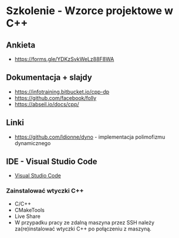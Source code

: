 # Szkolenie - Wzorce projektowe w C++ #

## Ankieta

* https://forms.gle/YDKzSvkWeLz88F8WA

## Dokumentacja + slajdy

* https://infotraining.bitbucket.io/cpp-dp
* https://github.com/facebook/folly
* https://abseil.io/docs/cpp/

## Linki

* https://github.com/ldionne/dyno - implementacja polimofizmu dynamicznego

## IDE - Visual Studio Code

* [Visual Studio Code](https://code.visualstudio.com/)

### Zainstalować wtyczki C++

* C/C++
* CMakeTools
* Live Share
* W przypadku pracy ze zdalną maszyna przez SSH należy za(re)instalować wtyczki C++ po połączeniu z maszyną.
